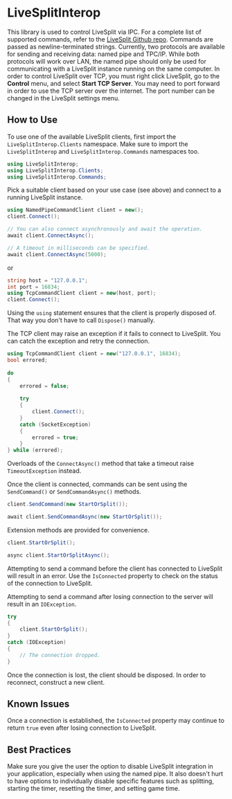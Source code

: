 
# LiveSplitInterop

This library is used to control LiveSplit via IPC. For a complete list of supported commands, refer to the [LiveSplit Github repo](https://github.com/LiveSplit/LiveSplit?tab=readme-ov-file#the-livesplit-server). Commands are passed as newline-terminated strings. Currently, two protocols are available for sending and receiving data: named pipe and TPC/IP. While both protocols will work over LAN, the named pipe should only be used for communicating with a LiveSplit instance running on the same computer. In order to control LiveSplit over TCP, you must right click LiveSplit, go to the **Control** menu, and select **Start TCP Server**. You may need to port forward in order to use the TCP server over the internet. The port number can be changed in the LiveSplit settings menu.

## How to Use

To use one of the available LiveSplit clients, first import the `LiveSplitInterop.Clients` namespace. Make sure to import the `LiveSplitInterop` and `LiveSplitInterop.Commands` namespaces too.

```csharp
using LiveSplitInterop;
using LiveSplitInterop.Clients;
using LiveSplitInterop.Commands;
```

Pick a suitable client based on your use case (see above) and connect to a running LiveSplit instance.

```csharp
using NamedPipeCommandClient client = new();
client.Connect();

// You can also connect asynchronously and await the operation.
await client.ConnectAsync();

// A timeout in milliseconds can be specified.
await client.ConnectAsync(5000);
``` 
or
```csharp
string host = "127.0.0.1";
int port = 16834;
using TcpCommandClient client = new(host, port);
client.Connect();
```

Using the `using` statement ensures that the client is properly disposed of. That way you don't have to call `Dispose()` manually.

The TCP client may raise an exception if it fails to connect to LiveSplit. You can catch the exception and retry the connection.

```csharp
using TcpCommandClient client = new("127.0.0.1", 16834);
bool errored;
 
do
{
    errored = false;
    
    try
    {
        client.Connect();
    }
    catch (SocketException)
    {
        errored = true;
    }
} while (errored);
```

Overloads of the `ConnectAsync()` method that take a timeout raise `TimeoutException` instead.

Once the client is connected, commands can be sent using the `SendCommand()` or `SendCommandAsync()` methods.

```csharp
client.SendCommand(new StartOrSplit());

await client.SendCommandAsync(new StartOrSplit());
```

Extension methods are provided for convenience.

```csharp
client.StartOrSplit();

async client.StartOrSplitAsync();
```

Attempting to send a command before the client has connected to LiveSplit will result in an error. Use the `IsConnected` property to check on the status of the connection to LiveSplit.

Attempting to send a command after losing connection to the server will result in an `IOException`.

```csharp
try
{
    client.StartOrSplit();
}
catch (IOException)
{
    // The connection dropped.
}
```

Once the connection is lost, the client should be disposed. In order to reconnect, construct a new client.

## Known Issues
Once a connection is established, the `IsConnected` property may continue to return `true` even after losing connection to LiveSplit.

## Best Practices
Make sure you give the user the option to disable LiveSplit integration in your application, especially when using the named pipe. It also doesn't hurt to have options to individually disable specific features such as splitting, starting the timer, resetting the timer, and setting game time.